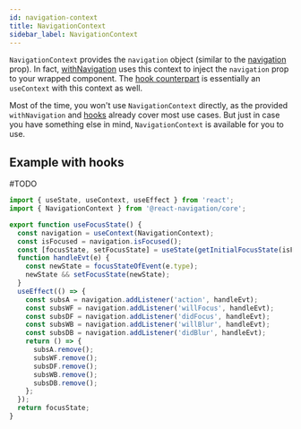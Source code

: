 ```yaml
---
id: navigation-context
title: NavigationContext
sidebar_label: NavigationContext
---
```


`NavigationContext` provides the `navigation` object (similar to the [navigation](navigation-prop.html) prop). In fact, [withNavigation](with-navigation.html) uses this context to inject the `navigation` prop to your wrapped component. The [hook counterpart](https://github.com/react-navigation/react-navigation-hooks#usenavigation) is essentially an `useContext` with this context as well.

Most of the time, you won't use `NavigationContext` directly, as the provided `withNavigation` and [hooks](https://github.com/react-navigation/react-navigation-hooks) already cover most use cases. But just in case you have something else in mind, `NavigationContext` is available for you to use.

## Example with hooks

#TODO

```js
import { useState, useContext, useEffect } from 'react';
import { NavigationContext } from '@react-navigation/core';

export function useFocusState() {
  const navigation = useContext(NavigationContext);
  const isFocused = navigation.isFocused();
  const [focusState, setFocusState] = useState(getInitialFocusState(isFocused));
  function handleEvt(e) {
    const newState = focusStateOfEvent(e.type);
    newState && setFocusState(newState);
  }
  useEffect(() => {
    const subsA = navigation.addListener('action', handleEvt);
    const subsWF = navigation.addListener('willFocus', handleEvt);
    const subsDF = navigation.addListener('didFocus', handleEvt);
    const subsWB = navigation.addListener('willBlur', handleEvt);
    const subsDB = navigation.addListener('didBlur', handleEvt);
    return () => {
      subsA.remove();
      subsWF.remove();
      subsDF.remove();
      subsWB.remove();
      subsDB.remove();
    };
  });
  return focusState;
}
```
